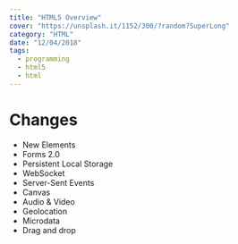 ```yaml
---
title: "HTML5 Overview"
cover: "https://unsplash.it/1152/300/?random?SuperLong"
category: "HTML"
date: "12/04/2018"
tags:
  - programming
  - html5
  - html
---
```


# Changes

- New Elements
- Forms 2.0
- Persistent Local Storage
- WebSocket
- Server-Sent Events
- Canvas
- Audio & Video
- Geolocation
- Microdata
- Drag and drop
